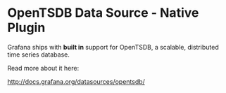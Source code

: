 # OpenTSDB Data Source - Native Plugin

Grafana ships with **built in** support for OpenTSDB, a scalable, distributed time series database.

Read more about it here:

<http://docs.grafana.org/datasources/opentsdb/>
